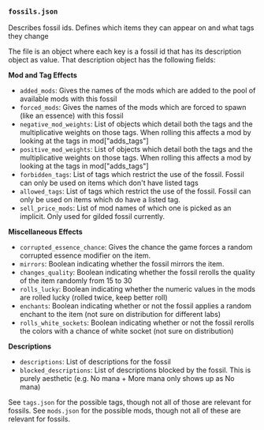 ### `fossils.json`

Describes fossil ids. Defines which items they can appear on and what tags they change

The file is an object where each key is a fossil id that has its description object
as value. That description object has the following fields:


**Mod and Tag Effects**
- `added_mods`: Gives the names of the mods which are added to the pool of available mods with this fossil
- `forced_mods`: Gives the names of the mods which are forced to spawn (like an essence) with this fossil
- `negative_mod_weights`: List of objects which detail both the tags and the multiplicative weights on those tags. 
  When rolling this affects a mod by looking at the tags in mod["adds_tags"]
- `positive_mod_weights`: List of objects which detail both the tags and the multiplicative weights on those tags. 
  When rolling this affects a mod by looking at the tags in mod["adds_tags"]
- `forbidden_tags`: List of tags which restrict the use of the fossil. Fossil can only be used on items which don't have 
  listed tags
- `allowed_tags`: List of tags which restrict the use of the fossil. Fossil can only be used on items which do have a listed tag.
- `sell_price_mods`: List of mod names of which one is picked as an implicit. Only used for gilded fossil currently.

**Miscellaneous Effects**
- `corrupted_essence_chance`: Gives the chance the game forces a random corrupted essence modifier on the item.
- `mirrors`: Boolean indicating whether the fossil mirrors the item.
- `changes_quality`: Boolean indicating whether the fossil rerolls the quality of the item randomly from 15 to 30
- `rolls_lucky`: Boolean indicating whether the numeric values in the mods are rolled lucky (rolled twice, keep better roll)
- `enchants`: Boolean indicating whether or not the fossil applies a random enchant to the item (not sure on distribution for different labs)
- `rolls_white_sockets`: Boolean indicating whether or not the fossil rerolls the colors with a chance of white socket (not sure on distribution)

**Descriptions**
- `descriptions`: List of descriptions for the fossil
- `blocked_descriptions`: List of descriptions blocked by the fossil. This is purely aesthetic (e.g. No mana + More mana only shows up as No mana)



See `tags.json` for the possible tags, though not all of those are relevant for fossils.
See `mods.json` for the possible mods, though not all of these are relevant for fossils.
